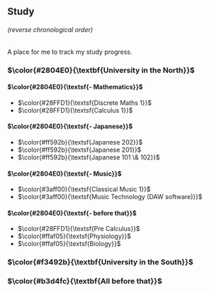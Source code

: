 ## Study

###### (reverse chronological order)

A place for me to track my study progress.

### $\color{#2804E0}{\textbf{University in the North}}$

#### $\color{#2804E0}{\textsf{- Mathematics}}$
- $\color{#28FFD1}{\textsf{Discrete Maths 1}}$
- $\color{#28FFD1}{\textsf{Calculus 1}}$

#### $\color{#2804E0}{\textsf{- Japanese}}$
- $\color{#ff592b}{\textsf{Japanese 202}}$
- $\color{#ff592b}{\textsf{Japanese 201}}$
- $\color{#ff592b}{\textsf{Japanese 101 \& 102}}$

#### $\color{#2804E0}{\textsf{- Music}}$
- $\color{#3aff00}{\textsf{Classical Music 1}}$
- $\color{#3aff00}{\textsf{Music Technology (DAW software)}}$

#### $\color{#2804E0}{\textsf{- before that}}$
- $\color{#28FFD1}{\textsf{Pre Calculus}}$
- $\color{#ffaf05}{\textsf{Physiology}}$
- $\color{#ffaf05}{\textsf{Biology}}$

### $\color{#f3492b}{\textbf{University in the South}}$

### $\color{#b3d4fc}{\textbf{All before that}}$